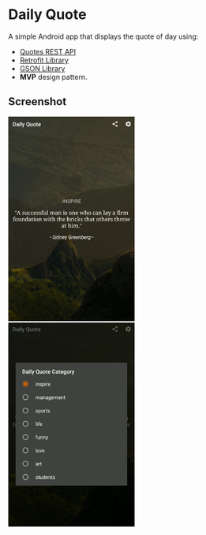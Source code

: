 # Daily Quote
A simple Android app that displays the quote of day using:
- [Quotes REST API](https://quotes.rest/)
- [Retrofit Library](https://square.github.io/retrofit/)
- [GSON Library](https://github.com/google/gson)
- **MVP** design pattern.


## Screenshot
<img src="screenshots/screenshot-1.png" width="256">
<img src="screenshots/screenshot-2.png" width="256">